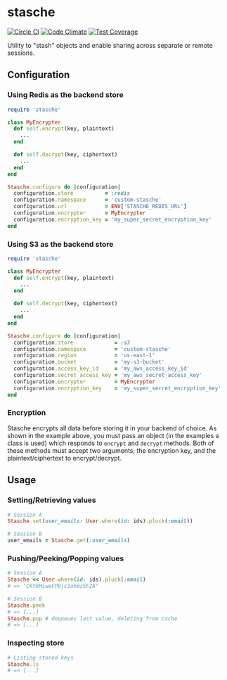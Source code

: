 # stasche

[![Circle CI](https://circleci.com/gh/checkr/stasche.svg?style=shield&circle-token=c30680de66d1919ea98ee301e888c1f06a9d0adc)](https://circleci.com/gh/checkr/stasche)
[![Code Climate](https://codeclimate.com/repos/5709c3dc4b265e0077000f93/badges/90e62077a5dbf9420544/gpa.svg)](https://codeclimate.com/repos/5709c3dc4b265e0077000f93/feed)
[![Test Coverage](https://codeclimate.com/repos/5709c3dc4b265e0077000f93/badges/90e62077a5dbf9420544/coverage.svg)](https://codeclimate.com/repos/5709c3dc4b265e0077000f93/badges)

Utility to "stash" objects and enable sharing across separate or remote
sessions.

## Configuration

### Using Redis as the backend store
```rb
require 'stasche'

class MyEncrypter
  def self.encrypt(key, plaintext)
    ...
  end

  def self.decrypt(key, ciphertext)
    ...
  end
end

Stasche.configure do |configuration|
  configuration.store          = :redis
  configuration.namespace      = 'custom-stasche'
  configuration.url            = ENV['STASCHE_REDIS_URL']
  configuration.encrypter      = MyEncrypter
  configuration.encryption_key = 'my_super_secret_encryption_key'
end
```

### Using S3 as the backend store
```rb
require 'stasche'

class MyEncrypter
  def self.encrypt(key, plaintext)
    ...
  end

  def self.decrypt(key, ciphertext)
    ...
  end
end

Stasche.configure do |configuration|
  configuration.store             = :s3
  configuration.namespace         = 'custom-stasche'
  configuration.region            = 'us-east-1'
  configuration.bucket            = 'my-s3-bucket'
  configuration.access_key_id     = 'my_aws_access_key_id'
  configuration.secret_access_key = 'my_aws_secret_access_key'
  configuration.encrypter         = MyEncrypter
  configuration.encryption_key    = 'my_super_secret_encryption_key'
end
```

### Encryption
Stasche encrypts all data before storing it in your backend of choice.  As shown
in the example above, you must pass an object (in the examples a class is used)
which responds to `encrypt` and `decrypt` methods.  Both of these methods must
accept two arguments; the encryption key, and the plaintext/ciphertext to
encrypt/decrypt.

## Usage

### Setting/Retrieving values

```rb
# Session A
Stasche.set(user_emails: User.where(id: ids).pluck(:email))

# Session B
user_emails = Stasche.get(:user_emails)
```

### Pushing/Peeking/Popping values

```rb
# Session A
Stasche << User.where(id: ids).pluck(:email)
# => "CKt6MiweFP8jc3ahmz5FZA"

# Session B
Stasche.peek
# => [...]
Stasche.pop # dequeues last value, deleting from cache
# => [...]
```

### Inspecting store

```rb
# Listing stored keys
Stasche.ls
# => [...]
```
